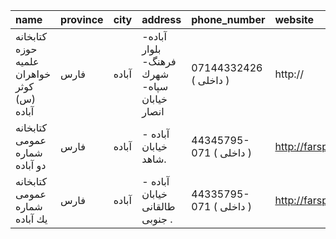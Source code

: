 | name                                       | province   | city   | address                                     | phone_number            | website          |
|:-------------------------------------------|:-----------|:-------|:--------------------------------------------|:------------------------|:-----------------|
| کتابخانه حوزه علمیه خواهران کوثر (س) آباده | فارس       | آباده  | آباده- بلوار فرهنگ- شهرك سپاه- خیابان انصار | 07144332426 ( داخلی  )  | http://          |
| كتابخانه عمومی شماره دو آباده              | فارس       | آباده  | آباده - خیابان شاهد.                        | 44345795-071 ( داخلی  ) | http://farspl.ir |
| كتابخانه عمومی شماره یك آباده              | فارس       | آباده  | آباده - خیابان طالقانی جنوبی .              | 44335795-071 ( داخلی  ) | http://farspl.ir |